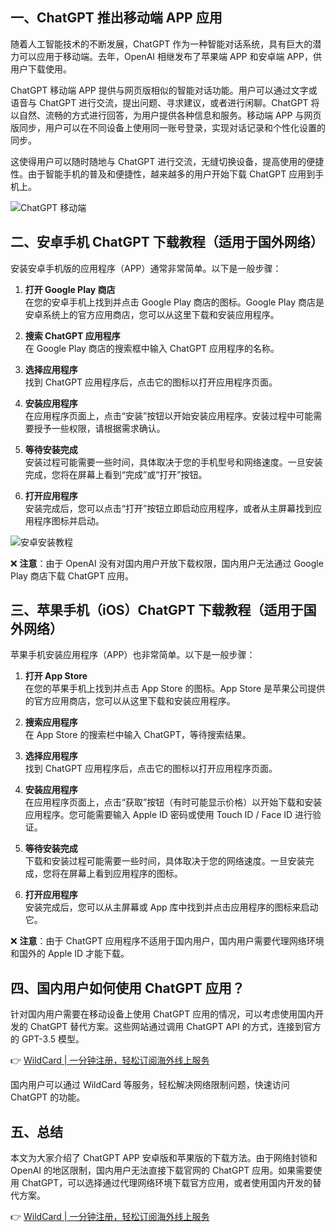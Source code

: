 ## 一、ChatGPT 推出移动端 APP 应用

随着人工智能技术的不断发展，ChatGPT 作为一种智能对话系统，具有巨大的潜力可以应用于移动端。去年，OpenAI 相继发布了苹果端 APP 和安卓端 APP，供用户下载使用。

ChatGPT 移动端 APP 提供与网页版相似的智能对话功能。用户可以通过文字或语音与 ChatGPT 进行交流，提出问题、寻求建议，或者进行闲聊。ChatGPT 将以自然、流畅的方式进行回答，为用户提供各种信息和服务。移动端 APP 与网页版同步，用户可以在不同设备上使用同一账号登录，实现对话记录和个性化设置的同步。

这使得用户可以随时随地与 ChatGPT 进行交流，无缝切换设备，提高使用的便捷性。由于智能手机的普及和便捷性，越来越多的用户开始下载 ChatGPT 应用到手机上。

![ChatGPT 移动端](https://bce.bdstatic.com/bce-developer/uploads/developer_d2899bb.jpg)

## 二、安卓手机 ChatGPT 下载教程（适用于国外网络）

安装安卓手机版的应用程序（APP）通常非常简单。以下是一般步骤：

1. **打开 Google Play 商店**  
   在您的安卓手机上找到并点击 Google Play 商店的图标。Google Play 商店是安卓系统上的官方应用商店，您可以从这里下载和安装应用程序。

2. **搜索 ChatGPT 应用程序**  
   在 Google Play 商店的搜索框中输入 ChatGPT 应用程序的名称。

3. **选择应用程序**  
   找到 ChatGPT 应用程序后，点击它的图标以打开应用程序页面。

4. **安装应用程序**  
   在应用程序页面上，点击“安装”按钮以开始安装应用程序。安装过程中可能需要授予一些权限，请根据需求确认。

5. **等待安装完成**  
   安装过程可能需要一些时间，具体取决于您的手机型号和网络速度。一旦安装完成，您将在屏幕上看到“完成”或“打开”按钮。

6. **打开应用程序**  
   安装完成后，您可以点击“打开”按钮立即启动应用程序，或者从主屏幕找到应用程序图标并启动。

![安卓安装教程](https://bce.bdstatic.com/bce-developer/uploads/developer_8bf9bd7.jpg)

❌ **注意**：由于 OpenAI 没有对国内用户开放下载权限，国内用户无法通过 Google Play 商店下载 ChatGPT 应用。

## 三、苹果手机（iOS）ChatGPT 下载教程（适用于国外网络）

苹果手机安装应用程序（APP）也非常简单。以下是一般步骤：

1. **打开 App Store**  
   在您的苹果手机上找到并点击 App Store 的图标。App Store 是苹果公司提供的官方应用商店，您可以从这里下载和安装应用程序。

2. **搜索应用程序**  
   在 App Store 的搜索栏中输入 ChatGPT，等待搜索结果。

3. **选择应用程序**  
   找到 ChatGPT 应用程序后，点击它的图标以打开应用程序页面。

4. **安装应用程序**  
   在应用程序页面上，点击“获取”按钮（有时可能显示价格）以开始下载和安装应用程序。您可能需要输入 Apple ID 密码或使用 Touch ID / Face ID 进行验证。

5. **等待安装完成**  
   下载和安装过程可能需要一些时间，具体取决于您的网络速度。一旦安装完成，您将在屏幕上看到应用程序的图标。

6. **打开应用程序**  
   安装完成后，您可以从主屏幕或 App 库中找到并点击应用程序的图标来启动它。

❌ **注意**：由于 ChatGPT 应用程序不适用于国内用户，国内用户需要代理网络环境和国外的 Apple ID 才能下载。

## 四、国内用户如何使用 ChatGPT 应用？

针对国内用户需要在移动设备上使用 ChatGPT 应用的情况，可以考虑使用国内开发的 ChatGPT 替代方案。这些网站通过调用 ChatGPT API 的方式，连接到官方的 GPT-3.5 模型。

👉 [WildCard | 一分钟注册，轻松订阅海外线上服务](https://bit.ly/bewildcard)

国内用户可以通过 WildCard 等服务，轻松解决网络限制问题，快速访问 ChatGPT 的功能。

## 五、总结

本文为大家介绍了 ChatGPT APP 安卓版和苹果版的下载方法。由于网络封锁和 OpenAI 的地区限制，国内用户无法直接下载官网的 ChatGPT 应用。如果需要使用 ChatGPT，可以选择通过代理网络环境下载官方应用，或者使用国内开发的替代方案。

👉 [WildCard | 一分钟注册，轻松订阅海外线上服务](https://bit.ly/bewildcard)